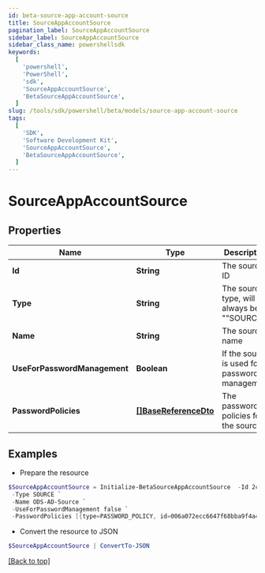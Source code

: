 ```yaml
---
id: beta-source-app-account-source
title: SourceAppAccountSource
pagination_label: SourceAppAccountSource
sidebar_label: SourceAppAccountSource
sidebar_class_name: powershellsdk
keywords:
  [
    'powershell',
    'PowerShell',
    'sdk',
    'SourceAppAccountSource',
    'BetaSourceAppAccountSource',
  ]
slug: /tools/sdk/powershell/beta/models/source-app-account-source
tags:
  [
    'SDK',
    'Software Development Kit',
    'SourceAppAccountSource',
    'BetaSourceAppAccountSource',
  ]
---
```


# SourceAppAccountSource

## Properties

| Name | Type | Description | Notes |
| --- | --- | --- | --- |
| **Id** | **String** | The source ID | [optional] |
| **Type** | **String** | The source type, will always be ""SOURCE"" | [optional] |
| **Name** | **String** | The source name | [optional] |
| **UseForPasswordManagement** | **Boolean** | If the source is used for password management | [optional] [default to $false] |
| **PasswordPolicies** | [**[]BaseReferenceDto**](base-reference-dto) | The password policies for the source | [optional] |

## Examples

- Prepare the resource

```powershell
$SourceAppAccountSource = Initialize-BetaSourceAppAccountSource  -Id 2c9180827ca885d7017ca8ce28a000eb `
 -Type SOURCE `
 -Name ODS-AD-Source `
 -UseForPasswordManagement false `
 -PasswordPolicies [{type=PASSWORD_POLICY, id=006a072ecc6647f68bba9f4a4ad34649, name=Password Policy 1}]
```

- Convert the resource to JSON

```powershell
$SourceAppAccountSource | ConvertTo-JSON
```

[[Back to top]](#)
